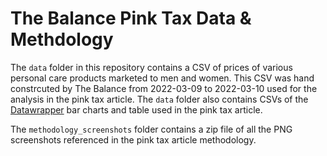 # The Balance Pink Tax Data & Methdology

The `data` folder in this repository contains a CSV of prices of various personal care products marketed to men and women. This CSV was hand constrcuted by The Balance from 2022-03-09 to 2022-03-10 used for the analysis in the pink tax article. The `data` folder also contains CSVs of the [Datawrapper](https://www.datawrapper.de/) bar charts and table used in the pink tax article.

The `methodology_screenshots` folder contains a zip file of all the PNG screenshots referenced in the pink tax article methodology.